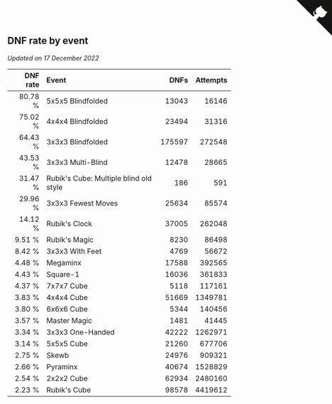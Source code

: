 ## DNF rate by event

*Updated on 17 December 2022*

| DNF rate | Event | DNFs | Attempts |
| ---: | :--- | ---: | ---: |
| 80.78 % | 5x5x5 Blindfolded | 13043 | 16146 |
| 75.02 % | 4x4x4 Blindfolded | 23494 | 31316 |
| 64.43 % | 3x3x3 Blindfolded | 175597 | 272548 |
| 43.53 % | 3x3x3 Multi-Blind | 12478 | 28665 |
| 31.47 % | Rubik's Cube: Multiple blind old style | 186 | 591 |
| 29.96 % | 3x3x3 Fewest Moves | 25634 | 85574 |
| 14.12 % | Rubik's Clock | 37005 | 262048 |
| 9.51 % | Rubik's Magic | 8230 | 86498 |
| 8.42 % | 3x3x3 With Feet | 4769 | 56672 |
| 4.48 % | Megaminx | 17588 | 392565 |
| 4.43 % | Square-1 | 16036 | 361833 |
| 4.37 % | 7x7x7 Cube | 5118 | 117161 |
| 3.83 % | 4x4x4 Cube | 51669 | 1349781 |
| 3.80 % | 6x6x6 Cube | 5344 | 140456 |
| 3.57 % | Master Magic | 1481 | 41445 |
| 3.34 % | 3x3x3 One-Handed | 42222 | 1262971 |
| 3.14 % | 5x5x5 Cube | 21260 | 677706 |
| 2.75 % | Skewb | 24976 | 909321 |
| 2.66 % | Pyraminx | 40674 | 1528829 |
| 2.54 % | 2x2x2 Cube | 62934 | 2480160 |
| 2.23 % | Rubik's Cube | 98578 | 4419612 |


<a href="https://github.com/JustinTimeCuber/wca_statistics" class="github-corner" aria-label="View source on Github"><svg width="80" height="80" viewBox="0 0 250 250" style="fill:#151513; color:#fff; position: absolute; top: 0; border: 0; right: 0;" aria-hidden="true"><path d="M0,0 L115,115 L130,115 L142,142 L250,250 L250,0 Z"></path><path d="M128.3,109.0 C113.8,99.7 119.0,89.6 119.0,89.6 C122.0,82.7 120.5,78.6 120.5,78.6 C119.2,72.0 123.4,76.3 123.4,76.3 C127.3,80.9 125.5,87.3 125.5,87.3 C122.9,97.6 130.6,101.9 134.4,103.2" fill="currentColor" style="transform-origin: 130px 106px;" class="octo-arm"></path><path d="M115.0,115.0 C114.9,115.1 118.7,116.5 119.8,115.4 L133.7,101.6 C136.9,99.2 139.9,98.4 142.2,98.6 C133.8,88.0 127.5,74.4 143.8,58.0 C148.5,53.4 154.0,51.2 159.7,51.0 C160.3,49.4 163.2,43.6 171.4,40.1 C171.4,40.1 176.1,42.5 178.8,56.2 C183.1,58.6 187.2,61.8 190.9,65.4 C194.5,69.0 197.7,73.2 200.1,77.6 C213.8,80.2 216.3,84.9 216.3,84.9 C212.7,93.1 206.9,96.0 205.4,96.6 C205.1,102.4 203.0,107.8 198.3,112.5 C181.9,128.9 168.3,122.5 157.7,114.1 C157.9,116.9 156.7,120.9 152.7,124.9 L141.0,136.5 C139.8,137.7 141.6,141.9 141.8,141.8 Z" fill="currentColor" class="octo-body"></path></svg></a><style>.github-corner:hover .octo-arm{animation:octocat-wave 560ms ease-in-out}@keyframes octocat-wave{0%,100%{transform:rotate(0)}20%,60%{transform:rotate(-25deg)}40%,80%{transform:rotate(10deg)}}@media (max-width:500px){.github-corner:hover .octo-arm{animation:none}.github-corner .octo-arm{animation:octocat-wave 560ms ease-in-out}}</style>
